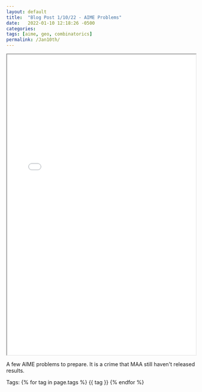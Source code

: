 ```yaml
---
layout: default
title:  "Blog Post 1/10/22 - AIME Problems"
date:   2022-01-10 12:18:26 -0500
categories:
tags: [aime, geo, combinatorics]
permalink: /Jan10th/
---
```

  <iframe src="/assets\img\Math_Diary_01_10_21.pdf" width="100%" height="800px">
  </iframe>

A few AIME problems to prepare. It is a crime that MAA still haven't released results.

<p>
Tags:
{% for tag in page.tags %}
  {{ tag }}
{% endfor %}
</p>
